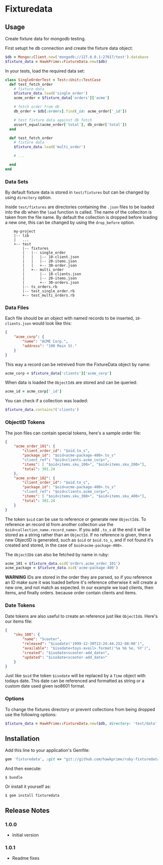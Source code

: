 # Fixturedata

## Usage

Create fixture data for mongodb testing.

First setupt he db connection and create the fixture data object:

```ruby
$db = Mongo::Client.new('mongodb://127.0.0.1:27017/test').database
$fixture_data = HawkPrime::FixtureData.new($db)
```

In your tests, load the required data set:

```ruby
class SingleOrderTest < Test::Unit::TestCase
  def test_fetch_order
  	# fixture data
    $fixture_data.load('single_order')
    acme_order = $fixture_data['orders']['acme']

    # fetch order from db
    db_order = $db[:orders].find(_id: acme_order['_id'])

    # test fixture data against db fetch
    assert_equal(acme_order['total'], db_order['total'])
  end

  def test_fetch_order
  	# fixture data
    $fixture_data.load('multi_order')

    # ...

  end
end
```

### Data Sets

By default fixture data is stored in `test/fixtures` but can be changed by
using `directory` option.

Inside `test/fixtures` are directories containing the `.json` files to be
loaded into the db when the `load` function is called. The name of the
colleciton is taken from the file name. By default the collection is
dropped before loading a new one, this can be changed by using
the `drop_before` option.

```
	my-project
	|-- lib
	|   ...
	+-- test
	    |-- fixtures
	    |   |-- single_order
	    |   |   |-- 10-client.json
	    |   |   |-- 20-items.json
	    |   |   +-- 30-order.json
	    |   +-- multi_order
	    |       |-- 10-clients.json
	    |       |-- 20-items.json
	    |       +-- 30-orders.json
	    |-- ts_orders.rb
	    |-- test_single_order.rb
	    +-- test_multi_orders.rb
```

### Data Files

Each file should be an object with named records to be inserted, `10-clients.json` would look like this:

```json
{
	"acme_corp": {
		"name": "ACME Corp.",
		"address": "100 Main St."
	}
}
```

This way a record can be retreived from the FixtureData object by name:

```ruby
acme_corp = $fixture_data['clients']['acme_corp']
```

When data is loaded the `ObjectId`s are stored and can be queried:

```ruby
acme_id = acme_corp['_id']
```

You can check if a collection was loaded:

```ruby
$fixture_data.contains?('clients')
```

### ObjectID Tokens

The json files can contain special tokens, here's a sample order file:

```json
{
	"acme_order_101": {
		"client_order_id": "$oid.to_s",
		"package_id": "$oid<acme-package-400>.to_s"
		"client_ref": "$oid<clients.acme_corp>",
		"items": [ "$oid<items.sku_100>", "$oid<items.sku_200>"],
		"total": 301.24
	},
	"acme_order_102": {
		"client_order_id": "$oid.to_s",
		"package_id": "$oid<acme-package-400>.to_s"
		"client_ref": "$oid<clients.acme_corp>",
		"items": [ "$oid<items.sku_300>", "$oid<items.sku_400>"],
		"total": 301.24
	}
}
```

The token `$oid` can be use to reference or generate new `ObjectId`s. To reference an record id
from another collection use the `$oid<collection_name.record_name>`. If you add `.to_s` at the end
it will be stored as a string rather than an `ObjectId`. If no reference is given, then a new
ObjectID is generated, such as `$oid` or `$oid.to_s`, and if not found it's created and stored, in
the case of `$oid<acme-package-400>`.

The `ObjectID`s can also be fetched by name in ruby:

```ruby
acme_101 = $fixture_data.oid('orders.acme_order_101')
acme_package = $fixture_data.oid('acme-package-400')
```

**WARNING** IDs are stored in the order they are parsed, so if you reference an ID make sure it was
loaded before it's reference otherwise it will create a new one, and not match as expected. In our
example we load clients, then items, and finally orders. because order contain clients and items.

### Date Tokens

Date tokens are also useful to create an reference just like `ObjectId`s. Here's our items file:

```json
{
	"sku_100": {
		"name": "Scooter",
		"released": "$isodate('1999-12-30T13:24:44.252-08:00')",
		"available": "$isodate<toys-avail>.format('%a %b %e, %Y')",
		"created": "$isodate<scooter-add_date>",
		"updated": "$isodate<scooter-add_date>"
	}
}
```

Just like `$oid` the token `$isodate` will be replaced by a `Time` object with todays date.
This date can be referenced and formatted as string or a custom date used given iso8601 format.

### Options

To change the fixtures directory or prevent collections from being dropped use the following options:

```ruby
$fixture_data = HawkPrime::FixtureData.new($db, directory: 'test/data', drop_before: false)
```

## Installation

Add this line to your application's Gemfile:

```ruby
gem 'fixturedata', :git => "git://github.com/hawkprime/ruby-fixturedata.git"
```

And then execute:

    $ bundle

Or install it yourself as:

    $ gem install fixturedata

## Release Notes

### 1.0.0

* Initial version

### 1.0.1

* Readme fixes
